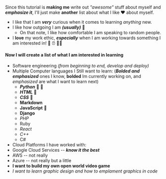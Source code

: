 Since this tutorial is __making me__ write out _"awesome"_ stuff about myself and ___emphasize it___, I'll just make __another__ list about what I like ❤️ about myself.
* I like that I am ___very___ curious when it comes to learning _anything_ new.
* I like how outgoing I am ___(usually)___ 🙂
  * On that note, I like how comfortable I am speaking to random people.
* I __love__ my work ethic, ___especially___ when I am working towards something I am interested in! 🏢 ⏰ 🏃‍♂️

#### Now I will create a list of  what I am interested in learning
* Software engineering _(from beginning to end, develop and deploy)_
* Multiple Computer languages I Still want to learn: (___Bolded and emphasized___ ones I know, __bolded__ Im currently working on, and _emphasized_ are what I want to learn next)
  * ___Python___ 🌟 🥇
  * ___HTML___ 🥈
  * ___CSS___ 🥈
  * __Markdown__
  * __JavaScript__ 🥉
  * __Django__ 
  * _PHP_ 
  * Ruby
  * _React_
  * _C++_
  * C#
* Cloud Platforms I have worked with: 
 * Google Cloud Services -- ___know it the best___
 * AWS -- not really 
 * Azure -- not really but a little
* __I want to build my own open world video game__
* _I want to learn graphic design and how to emplament graphics in code_
